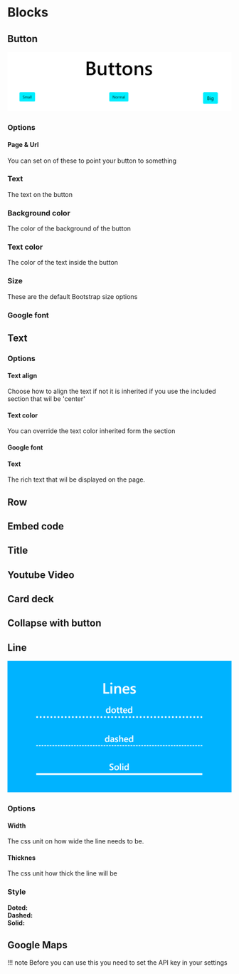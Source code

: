 # Blocks
## Button
![buttons](imgs/blocks/buttons.png)
### Options
#### Page & Url
You can set on of these to point your button to something
### Text
The text on the button
### Background color
The color of the background of the button
### Text color
The color of the text inside the button
### Size
These are the default Bootstrap size options
### Google font


## Text
### Options
#### Text align
Choose how to align the text if not it is inherited if you use the included section that wil be 'center'
#### Text color
You can override the text color inherited form the section
#### Google font

#### Text
The rich text that wil be displayed on the page.

## Row

## Embed code

## Title

## Youtube Video

## Card deck

## Collapse with button

## Line
![Lines](imgs/blocks/lines.png)
### Options
#### Width
The css unit on how wide the line needs to be.
#### Thicknes
The css unit how thick the line will be
### Style
**Doted:**  
**Dashed:**  
**Solid:**

## Google Maps

!!! note
    Before you can use this you need to set the API key in your settings


